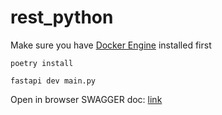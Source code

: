 # rest_python

Make sure you have [Docker Engine](https://docs.docker.com/engine/install/) installed first

```shell
poetry install
```

```shell
fastapi dev main.py
```

Open in browser SWAGGER doc: [link](http://127.0.0.1:8000/docs#/)